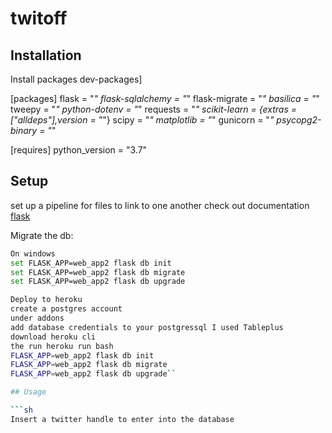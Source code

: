# twitoff
## Installation
Install packages
dev-packages]

[packages]
flask = "*"
flask-sqlalchemy = "*"
flask-migrate = "*"
basilica = "*"
tweepy = "*"
python-dotenv = "*"
requests = "*"
scikit-learn = {extras = ["alldeps"],version = "*"}
scipy = "*"
matplotlib = "*"
gunicorn = "*"
psycopg2-binary = "*"

[requires]
python_version = "3.7"

## Setup
set up a pipeline for files to link to one another
check out documentation
[flask](https://flask.palletsprojects.com/en/1.1.x/)

Migrate the db:

```sh
On windows
set FLASK_APP=web_app2 flask db init
set FLASK_APP=web_app2 flask db migrate
set FLASK_APP=web_app2 flask db upgrade

Deploy to heroku
create a postgres account
under addons
add database credentials to your postgressql I used Tableplus
download heroku cli
the run heroku run bash
FLASK_APP=web_app2 flask db init
FLASK_APP=web_app2 flask db migrate
FLASK_APP=web_app2 flask db upgrade``

## Usage

```sh
Insert a twitter handle to enter into the database 
```
